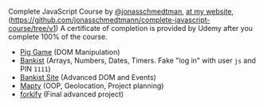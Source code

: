 Complete JavaScript Course by [@jonasschmedtman](https://twitter.com/jonasschmedtman), [at my website](http://codingheroes.io/resources), (https://github.com/jonasschmedtmann/complete-javascript-course/tree/v1)
A certificate of completion is provided by Udemy after you complete 100% of the course.

- [Pig Game](https://pig-game-v2.netlify.app) (DOM Manipulation)
- [Bankist](https://bankist.netlify.app/) (Arrays, Numbers, Dates, Timers. Fake "log in" with user `js` and PIN `1111`)
- [Bankist Site](https://bankist-dom.netlify.app/) (Advanced DOM and Events)
- [Mapty](https://mapty.netlify.app/) (OOP, Geolocation, Project planning)
- [forkify](https://forkify-v2.netlify.app/) (Final advanced project)
